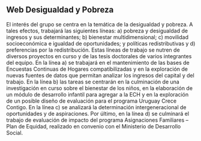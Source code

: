 ## Web Desigualdad y Pobreza
El  interés del grupo se centra en la temática de la desigualdad y pobreza. A tales efectos, trabajará las siguientes líneas: a) pobreza y desigualdad de ingresos y sus determinantes; b) bienestar multidimensional;  c) movilidad socioeconómica e igualdad de oportunidades; y políticas redistributivas y d) preferencias por la redistribución. Estas líneas de trabajo se nutren de diversos proyectos en curso y de las tesis doctorales de varios integrantes del equipo. En la línea a) se trabajará en el mantenimiento de las bases de Encuestas Continuas de Hogares compatibilizadas y en la exploración de nuevas fuentes de datos que permitan analizar los ingresos del capital y del trabajo. En la línea b) las tareas se centrarán en la culminación de una investigación en curso sobre el bienestar de los niños, en la elaboración de un módulo de desarrollo infantil para agregar a la ECH y en la exploración de un posible diseño de evaluación para el programa Uruguay Crece Contigo. En la línea c) se analizará la determinación intergeneracional de oportunidades y de aspiraciones. Por último, en la línea d) se culminará el trabajo de evaluación de impacto del programa Asignaciones Familiares –Plan de Equidad, realizado en convenio con el Ministerio de Desarrollo Social.
